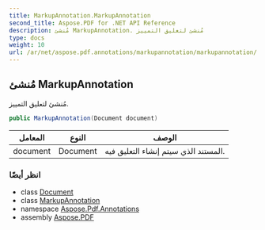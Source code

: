 ```yaml
---
title: MarkupAnnotation.MarkupAnnotation
second_title: Aspose.PDF for .NET API Reference
description: مُنشئ MarkupAnnotation. مُنشئ لتعليق التمييز
type: docs
weight: 10
url: /ar/net/aspose.pdf.annotations/markupannotation/markupannotation/
---
```

## مُنشئ MarkupAnnotation

مُنشئ لتعليق التمييز.

```csharp
public MarkupAnnotation(Document document)
```

| المعامل | النوع | الوصف |
| --- | --- | --- |
| document | Document | المستند الذي سيتم إنشاء التعليق فيه. |

### انظر أيضًا

* class [Document](../../../aspose.pdf/document/)
* class [MarkupAnnotation](../)
* namespace [Aspose.Pdf.Annotations](../../../aspose.pdf.annotations/)
* assembly [Aspose.PDF](../../../)
